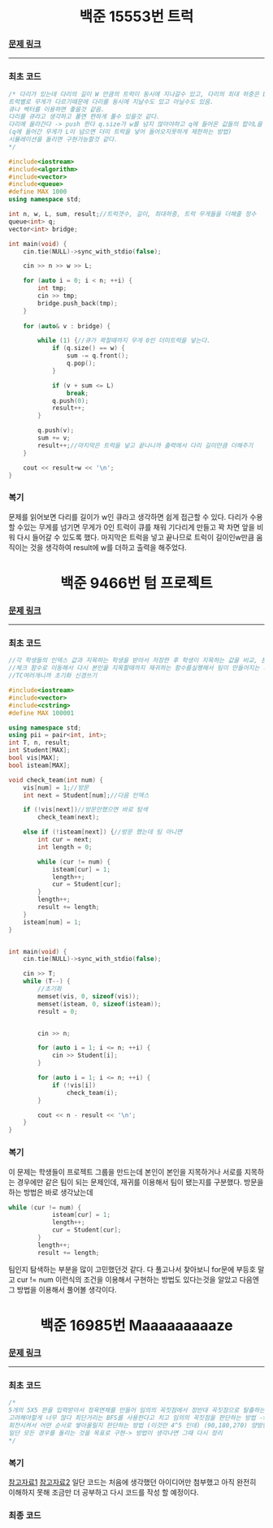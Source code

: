 <h1 align = "center">백준 15553번 트럭</h1>

### [문제 링크](https://www.acmicpc.net/problem/15553 "15553번 트럭")
---

### 최초 코드

```cpp
/* 다리가 있는데 다리의 길이 W 만큼의 트럭이 동시에 지나갈수 있고, 다리의 최대 하중은 L이다
트럭별로 무게가 다르기때문에 다리를 동시에 지날수도 있고 아닐수도 있음.
큐나 벡터를 이용하면 좋을것 같음.
다리를 큐라고 생각하고 풀면 편하게 풀수 있을것 같다.
다리에 올라간다 -> push 한다 q.size가 w를 넘지 않아야하고 q에 들어온 값들의 합이L을 넘지 않도록 제한을 걸어둔채
(q에 들어간 무게가 L이 넘으면 더미 트럭을 넣어 들어오지못하게 제한하는 방법)
시뮬레이션을 돌리면 구현가능할것 같다.
*/

#include<iostream>
#include<algorithm>
#include<vector>
#include<queue>
#define MAX 1000
using namespace std;

int n, w, L, sum, result;//트럭갯수, 길이, 최대하중, 트럭 무게들을 더해줄 정수 
queue<int> q;
vector<int> bridge;

int main(void) {
	cin.tie(NULL)->sync_with_stdio(false);

	cin >> n >> w >> L;

	for (auto i = 0; i < n; ++i) {
		int tmp;
		cin >> tmp;
		bridge.push_back(tmp);
	}
		
	for (auto& v : bridge) {

		while (1) {//큐가 꽉찰때까지 무게 0인 더미트럭을 넣는다.
			if (q.size() == w) {
				sum -= q.front();
				q.pop();
			}

			if (v + sum <= L)
				break;
			q.push(0);
			result++;
		}

		q.push(v);
		sum += v;
		result++;//마지막은 트럭을 넣고 끝나니까 출력에서 다리 길이만큼 더해주기
	}

	cout << result+w << '\n';
}
```

### 복기
문제를 읽어보면 다리를 길이가 w인 큐라고 생각하면 쉽게 접근할 수 있다. 다리가 수용할 수있는 무게를 넘기면 무게가 0인 트럭이 큐를 채워 기다리게 만들고 꽉 차면 앞을 비워 다시 들어갈 수 있도록 했다. 마지막은 트럭을 넣고 끝나므로 트럭이 길이인w만큼 움직이는 것을 생각하여 result에 w를 더하고 출력을 해주었다.

<h1 align = "center">백준 9466번 텀 프로젝트</h1>

### [문제 링크](https://www.acmicpc.net/problem/9466 "9466번 텀 프로젝트")
---

### 최초 코드

```cpp
//각 학생들의 인덱스 값과 지목하는 학생을 받아서 저장한 후 학생이 지목하는 값을 비교, 본인이면 vis배열에서 true 다른학생을 가리키면
//체크 함수로 이동해서 다시 본인을 지목할때까지 재귀하는 함수를실행해서 팀이 만들어지는 지 확인(DFS같은 느낌으로)
//TC여러개니까 초기화 신경쓰기

#include<iostream>
#include<vector>
#include<cstring>
#define MAX 100001

using namespace std;
using pii = pair<int, int>;
int T, n, result;
int Student[MAX];
bool vis[MAX];
bool isteam[MAX];

void check_team(int num) {
    vis[num] = 1;//방문
    int next = Student[num];//다음 인덱스

    if (!vis[next])//방문안했으면 바로 탐색
        check_team(next);

    else if (!isteam[next]) {//방문 했는데 팀 아니면
        int cur = next;
        int length = 0;

        while (cur != num) {
            isteam[cur] = 1;
            length++;
            cur = Student[cur];
        }
        length++;
        result += length;
    }
    isteam[num] = 1;
}


int main(void) {
    cin.tie(NULL)->sync_with_stdio(false);

    cin >> T;
    while (T--) {
        //초기화
        memset(vis, 0, sizeof(vis));
        memset(isteam, 0, sizeof(isteam));
        result = 0;


        cin >> n;

        for (auto i = 1; i <= n; ++i) {
            cin >> Student[i];
        }

        for (auto i = 1; i <= n; ++i) {
            if (!vis[i])
                check_team(i);
        }

        cout << n - result << '\n';
    }
}

```

### 복기
이 문제는 학생들이 프로젝트 그룹을 만드는데 본인이 본인을 지목하거나 서로를 지목하는 경우에만 같은 팀이 되는 문제인데, 재귀를 이용해서 팀이 됐는지를 구분했다. 방문을 하는 방법은 바로 생각났는데 
```cpp
while (cur != num) {
            isteam[cur] = 1;
            length++;
            cur = Student[cur];
        }
        length++;
        result += length;
```
팀인지 탐색하는 부분을 많이 고민했던것 같다.
다 풀고나서 찾아보니 for문에 부등호 말고 cur != num 이런식의 조건을 이용해서 구현하는 방법도 있다는것을 알았고 다음엔 그 방법을 이용해서 풀어볼 생각이다.

<h1 align = "center">백준 16985번 Maaaaaaaaaze</h1>

### [문제 링크](https://www.acmicpc.net/problem/16985 "16985번 Maaaaaaaaaze")
---

### 최초 코드

```cpp
/*
5개의 5X5 판을 입력받아서 정육면체를 만들어 임의의 꼭짓점에서 정반대 꼭짓점으로 탈출하는 문제,
고려해야할게 너무 많다 최단거리는 BFS를 사용한다고 치고 임의의 꼭짓점을 판단하는 방법 -> 꼭짓점 0,0,0 과 4,4,4 를 무조건 1로 하게끔 미로를 제작하는 방법으로 구현
회전시켜서 어떤 순서로 쌓아올릴지 판단하는 방법 (이것만 4^5 인데) (90,180,270) 양방향 보기 귀찮으니까 시계방향만 보기
일단 모든 경우를 돌리는 것을 목표로 구현-> 방법이 생각나면 그때 다시 정리
*/
```

### 복기
[참고자료1](https://jinho9610.tistory.com/34)
[참고자료2](https://yabmoons.tistory.com/218)
일단 코드는 처음에 생각했던 아이디어만 첨부했고 아직 완전히 이해하지 못해 조금만 더 공부하고 다시 코드를 작성 할 예정이다.
### 최종 코드
```cpp

```